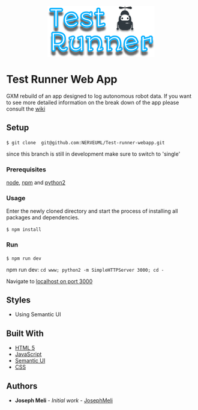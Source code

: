 <p align="center"><img src="https://github.com/NERVEUML/Test-runner-webapp/blob/master/src/media/assets/Logo.png"></p>

# Test Runner Web App

GXM rebuild of an app designed to log autonomous robot data. If you want to see more detailed information  on the break down of the app please consult the [wiki](https://github.com/NERVEUML/Test-runner-webapp/wiki)

## Setup

```$ git clone  git@github.com:NERVEUML/Test-runner-webapp.git```

since this branch is still in development make sure to switch to 'single'

### Prerequisites

[node](https://nodejs.org/en/), [npm](https://www.npmjs.com/) and [python2](https://wiki.python.org/moin/BeginnersGuide/Download)

### Usage

Enter the newly cloned directory and start the process of installing all packages and dependencies.

```$ npm install```

### Run

```$ npm run dev```

npm run dev:
```cd www; python2 -m SimpleHTTPServer 3000; cd -```

Navigate to  [localhost on port 3000](http://localhost:3000)

## Styles

* Using Semantic UI

## Built With

* [HTML 5](https://developer.mozilla.org/en-US/docs/Learn/HTML)
* [JavaScript](https://developer.mozilla.org/en-US/docs/Learn/JavaScript)
* [Semantic UI](https://semantic-ui.com/)
* [CSS](https://developer.mozilla.org/en-US/docs/Learn/CSS)

## Authors

* **Joseph Meli** - *Initial work* - [JosephMeli](https://github.com/JosephMeli)
